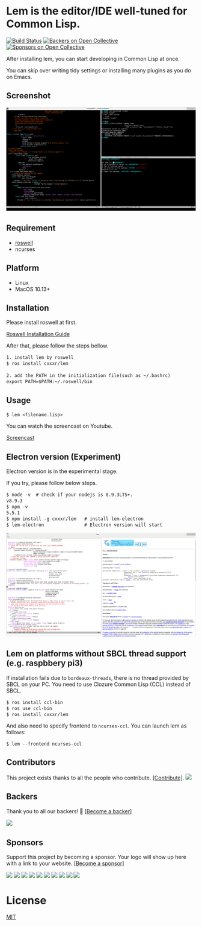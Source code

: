 # Lem is the editor/IDE well-tuned for Common Lisp.

[![Build Status](https://travis-ci.org/cxxxr/lem.svg?branch=master)](https://travis-ci.org/cxxxr/lem)
[![Backers on Open Collective](https://opencollective.com/lem/backers/badge.svg)](#backers) [![Sponsors on Open Collective](https://opencollective.com/lem/sponsors/badge.svg)](#sponsors)

After installing lem, you can start developing in Common Lisp at once. 

You can skip over writing tidy settings or installing many plugins as you do on Emacs.

## Screenshot
![Terminal](screenshots/terminal.png)　　

## Requirement
- [roswell](https://github.com/roswell/roswell)
- ncurses

## Platform
- Linux
- MacOS 10.13+ 

## Installation
Please install roswell at first.

[Roswell Installation Guide](https://github.com/roswell/roswell/wiki/Installation)

After that, please follow the steps bellow.

```
1. install lem by roswell
$ ros install cxxxr/lem

2. add the PATH in the initialization file(such as ~/.bashrc)
export PATH=$PATH:~/.roswell/bin
```

## Usage

```
$ lem <filename.lisp>
```

You can watch the screencast on Youtube.

[Screencast](https://youtu.be/YkSJ3p7Z9H0)

## Electron version (Experiment)
Electron version is in the experimental stage.

If you try, please follow below steps.

```
$ node -v  # check if your nodejs is 8.9.3LTS+.
v8.9.3
$ npm -v
5.5.1
$ npm install -g cxxxr/lem   # install lem-electron
$ lem-electron               # Electron version will start
```

![Electron](screenshots/electron.png)　　

## Lem on platforms without SBCL thread support (e.g. raspbbery pi3)

If installation fails due to `bordeaux-threads`, there is no thread provided by SBCL on your PC. 
You need to use Clozure Common Lisp (CCL) instead of SBCL.  

```
$ ros install ccl-bin
$ ros use ccl-bin
$ ros install cxxxr/lem
```

And also need to specify frontend to `ncurses-ccl`.
You can launch lem as follows:

```
$ lem --frontend ncurses-ccl
```

## Contributors

This project exists thanks to all the people who contribute. [[Contribute]](CONTRIBUTING.md).
<a href="graphs/contributors"><img src="https://opencollective.com/lem/contributors.svg?width=890" /></a>


## Backers

Thank you to all our backers! 🙏 [[Become a backer](https://opencollective.com/lem#backer)]

<a href="https://opencollective.com/lem#backers" target="_blank"><img src="https://opencollective.com/lem/backers.svg?width=890"></a>


## Sponsors

Support this project by becoming a sponsor. Your logo will show up here with a link to your website. [[Become a sponsor](https://opencollective.com/lem#sponsor)]

<a href="https://opencollective.com/lem/sponsor/0/website" target="_blank"><img src="https://opencollective.com/lem/sponsor/0/avatar.svg"></a>
<a href="https://opencollective.com/lem/sponsor/1/website" target="_blank"><img src="https://opencollective.com/lem/sponsor/1/avatar.svg"></a>
<a href="https://opencollective.com/lem/sponsor/2/website" target="_blank"><img src="https://opencollective.com/lem/sponsor/2/avatar.svg"></a>
<a href="https://opencollective.com/lem/sponsor/3/website" target="_blank"><img src="https://opencollective.com/lem/sponsor/3/avatar.svg"></a>
<a href="https://opencollective.com/lem/sponsor/4/website" target="_blank"><img src="https://opencollective.com/lem/sponsor/4/avatar.svg"></a>
<a href="https://opencollective.com/lem/sponsor/5/website" target="_blank"><img src="https://opencollective.com/lem/sponsor/5/avatar.svg"></a>
<a href="https://opencollective.com/lem/sponsor/6/website" target="_blank"><img src="https://opencollective.com/lem/sponsor/6/avatar.svg"></a>
<a href="https://opencollective.com/lem/sponsor/7/website" target="_blank"><img src="https://opencollective.com/lem/sponsor/7/avatar.svg"></a>
<a href="https://opencollective.com/lem/sponsor/8/website" target="_blank"><img src="https://opencollective.com/lem/sponsor/8/avatar.svg"></a>
<a href="https://opencollective.com/lem/sponsor/9/website" target="_blank"><img src="https://opencollective.com/lem/sponsor/9/avatar.svg"></a>



# License
[MIT](https://github.com/cxxxr/lem/blob/master/LICENCE)
